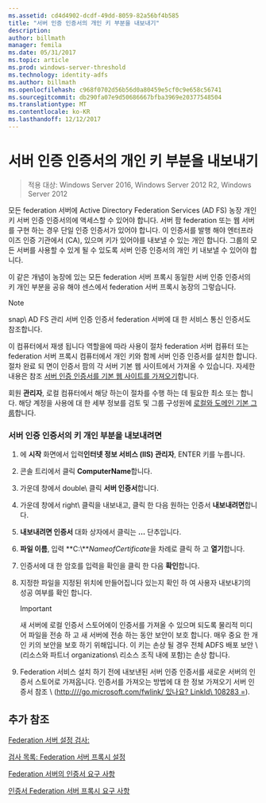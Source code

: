 ```yaml
---
ms.assetid: cd4d4902-dcdf-49dd-8059-82a56bf4b585
title: "서버 인증 인증서의 개인 키 부분을 내보내기"
description: 
author: billmath
manager: femila
ms.date: 05/31/2017
ms.topic: article
ms.prod: windows-server-threshold
ms.technology: identity-adfs
ms.author: billmath
ms.openlocfilehash: c968f0702d56b56d0a80459e5cf0c9e658c56741
ms.sourcegitcommit: db290fa07e9d50686667bfba3969e20377548504
ms.translationtype: MT
ms.contentlocale: ko-KR
ms.lasthandoff: 12/12/2017
---
```

# <a name="export-the-private-key-portion-of-a-server-authentication-certificate"></a>서버 인증 인증서의 개인 키 부분을 내보내기

>적용 대상: Windows Server 2016, Windows Server 2012 R2, Windows Server 2012

모든 federation 서버에 Active Directory Federation Services \(AD FS\) 농장 개인 키 서버 인증 인증서의에 액세스할 수 있어야 합니다. 서버 팜 federation 또는 웹 서버를 구현 하는 경우 단일 인증 인증서가 있어야 합니다. 이 인증서를 발행 해야 엔터프라이즈 인증 기관에서 \(CA\), 있으며 키가 있어야를 내보낼 수 있는 개인 합니다. 그룹의 모든 서버를 사용할 수 있게 될 수 있도록 서버 인증 인증서의 개인 키 내보낼 수 있어야 합니다.  
  
이 같은 개념이 농장에 있는 모든 federation 서버 프록시 동일한 서버 인증 인증서의 키 개인 부분을 공유 해야 센스에서 federation 서버 프록시 농장의 그렇습니다.  
  
> [!NOTE]  
> snap\ AD FS 관리 서버 인증 인증서 federation 서버에 대 한 서비스 통신 인증서도 참조합니다.  
  
이 컴퓨터에서 재생 됩니다 역할을에 따라 사용이 절차 federation 서버 컴퓨터 또는 federation 서버 프록시 컴퓨터에서 개인 키와 함께 서버 인증 인증서를 설치한 합니다. 절차 완료 되 면이 인증서 팜의 각 서버 기본 웹 사이트에서 가져올 수 있습니다. 자세한 내용은 참조 [서버 인증 인증서를 기본 웹 사이트를 가져오기](Import-a-Server-Authentication-Certificate-to-the-Default-Web-Site.md)합니다.  
  
회원 **관리자**, 로컬 컴퓨터에서 해당 하는이 절차를 수행 하는 데 필요한 최소 또는 합니다.  해당 계정을 사용에 대 한 세부 정보를 검토 및 그룹 구성원에 [로컬와 도메인 기본 그룹](https://go.microsoft.com/fwlink/?LinkId=83477)합니다.   
  
### <a name="to-export-the-private-key-portion-of-a-server-authentication-certificate"></a>서버 인증 인증서의 키 개인 부분을 내보내려면  
  
1.  에 **시작** 화면에서 입력**인터넷 정보 서비스 \(IIS\) 관리자**, ENTER 키를 누릅니다.  
  
2.  콘솔 트리에서 클릭 **ComputerName**합니다.  
  
3.  가운데 창에서 double\ 클릭 **서버 인증서**합니다.  
  
4.  가운데 창에서 right\ 클릭을 내보내고, 클릭 한 다음 원하는 인증서 **내보내려면**합니다.  
  
5.  **내보내려면 인증서** 대화 상자에서 클릭는 **...** 단추입니다.  
  
6.  **파일 이름**, 입력 **C:\\***NameofCertificate*을 차례로 클릭 하 고 **열기**합니다.  
  
7.  인증서에 대 한 암호를 입력을 확인을 클릭 한 다음 **확인**합니다.  
  
8.  지정한 파일을 지정된 위치에 만들어집니다 있는지 확인 하 여 사용자 내보내기의 성공 여부를 확인 합니다.  
  
    > [!IMPORTANT]  
    > 새 서버에 로컬 인증서 스토어에이 인증서를 가져올 수 있으며 되도록 물리적 미디어 파일을 전송 하 고 새 서버에 전송 하는 동안 보안이 보호 합니다. 매우 중요 한 개인 키의 보안을 보호 하기 위해입니다. 이 키는 손상 될 경우 전체 ADFS 배포 보안 \ (리소스와 파트너 organizations\ 리소스 조직 내에 포함)는 손상 합니다.  
  
9. Federation 서비스 설치 하기 전에 내보낸된 서버 인증 인증서를 새로운 서버의 인증서 스토어로 가져옵니다. 인증서를 가져오는 방법에 대 한 정보 가져오기 서버 인증서 참조 \ ([http:///\/go.microsoft.com\/fwlink\/ 있나요? LinkId\ 108283 =](https://go.microsoft.com/fwlink/?LinkId=108283)\).  
  
## <a name="additional-references"></a>추가 참조  
[Federation 서버 설정 검사:](Checklist--Setting-Up-a-Federation-Server.md)  
  
[검사 목록: Federation 서버 프록시 설정](Checklist--Setting-Up-a-Federation-Server-Proxy.md)  
  
[Federation 서버의 인증서 요구 사항](https://technet.microsoft.com/library/dd807040.aspx)  
  
[인증서 Federation 서버 프록시 요구 사항](https://technet.microsoft.com/library/dd807054.aspx)  
  

